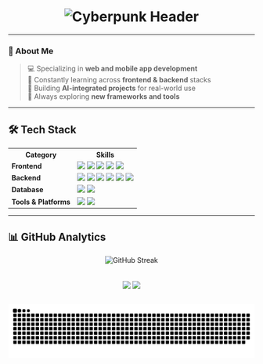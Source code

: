 <h1 align="center">
  <img src="https://readme-typing-svg.demolab.com?font=Orbitron&weight=600&size=35&duration=4000&pause=1000&color=BA55D3&center=true&vCenter=true&width=600&height=60&lines=%F0%9F%92%A5+CARL+CONRAD+DECLARO+%F0%9F%92%A5" alt="Cyberpunk Header" />
</h1>

---

### 🧠 About Me  

> 💻 Specializing in **web and mobile app development**  
> 🌱 Constantly learning across **frontend & backend** stacks  
> 💼 Building **AI-integrated projects** for real-world use  
> 🧩 Always exploring **new frameworks and tools**

---


## 🛠️ Tech Stack  

<table align="center">
  <tr>
    <th>Category</th>
    <th>Skills</th>
  </tr>

  <tr>
    <td><b>Frontend</b></td>
    <td>
      <img src="https://img.shields.io/badge/React-20232A?style=flat&logo=react&logoColor=61DAFB"/>
      <img src="https://img.shields.io/badge/React_Native-20232A?style=flat&logo=react&logoColor=61DAFB"/>
      <img src="https://img.shields.io/badge/Tailwind_CSS-38B2AC?style=flat&logo=tailwind-css&logoColor=white"/>
      <img src="https://img.shields.io/badge/HTML5-E34F26?style=flat&logo=html5&logoColor=white"/>
      <img src="https://img.shields.io/badge/CSS3-1572B6?style=flat&logo=css3&logoColor=white"/>
    </td>
  </tr>

  <tr>
    <td><b>Backend</b></td>
    <td>
      <img src="https://img.shields.io/badge/TypeScript-007ACC?style=flat&logo=typescript&logoColor=white"/>
      <img src="https://img.shields.io/badge/Python-3776AB?style=flat&logo=python&logoColor=white"/>
      <img src="https://img.shields.io/badge/Java-6DB33F?style=flat&logo=java&logoColor=white"/>
      <img src="https://img.shields.io/badge/Django-092E20?style=flat&logo=django&logoColor=white"/>
       <img src="https://img.shields.io/badge/JavaScript-F7DF1E?style=flat&logo=javascript&logoColor=black"/>
      <img src="https://img.shields.io/badge/C%23-239120?style=flat&logo=c-sharp&logoColor=white"/>
    </td>
  </tr>

  <tr>
    <td><b>Database</b></td>
    <td>
      <img src="https://img.shields.io/badge/MySQL-00000F?style=flat&logo=mysql&logoColor=white"/>
      <img src="https://img.shields.io/badge/Convex-000000?style=flat&logo=convex&logoColor=white"/>
    </td>
  </tr>

  <tr>
    <td><b>Tools & Platforms</b></td>
    <td>
      <img src="https://img.shields.io/badge/Git-F05032?style=flat&logo=git&logoColor=white"/>
      <img src="https://img.shields.io/badge/GitHub-100000?style=flat&logo=github&logoColor=white"/>
    </td>
  </tr>
</table>



  
 

---
 ## 📊 GitHub Analytics  
  <div align="center" style="display: flex; flex-direction: column; align-items: center; gap: 20px;">

  <!-- Profile Details -->
  <div style="width: 300px;">
    <!-- <img src="https://github-profile-summary-cards.vercel.app/api/cards/profile-details?username=CarlConradDeclaro&theme=github_dark" 
         width="100%" 
         height="200px" 
         style="object-fit: contain;" /> -->
     <img src="https://streak-stats.demolab.com?user=CarlConradDeclaro&theme=tokyonight&hide_border=true&border_radius=10" width="400" alt="GitHub Streak" /> </td> </tr> <tr> <!-- Top Languages --> <td colspan="2" align="center"> 
  </div>
  
  <!-- Inline Stats -->
  <div  >
    <p>
  <img src="https://github-profile-summary-cards.vercel.app/api/cards/stats?username=CarlConradDeclaro&theme=github_dark" width="34.5%" />
  <img src="https://github-profile-summary-cards.vercel.app/api/cards/repos-per-language?username=CarlConradDeclaro&theme=github_dark" width="34.5%" />
     
</p>
  </div>

  

<!-- <img src="https://github-readme-stats.vercel.app/api/top-langs/?username=CarlConradDeclaro&layout=compact&theme=tokyonight&hide_border=true&border_radius=10&langs_count=8" width="500" alt="Top Languages" /> -->

</div>



<p align="center">
  <img src="https://github.com/Platane/snk/raw/output/github-contribution-grid-snake-dark.svg" alt="snake gif" />
</p>

 


